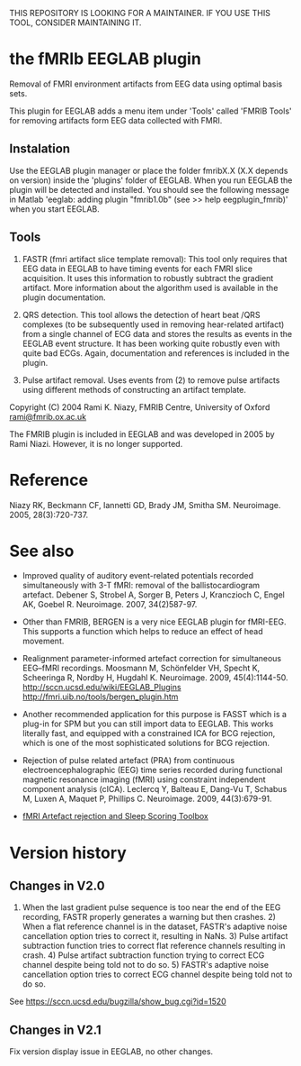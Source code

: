 THIS REPOSITORY IS LOOKING FOR A MAINTAINER. IF YOU USE THIS TOOL, CONSIDER MAINTAINING IT.

# the fMRIb EEGLAB plugin

Removal of FMRI environment artifacts from EEG data using optimal basis sets. 

This plugin for EEGLAB adds a menu item under 'Tools' called
'FMRIB Tools' for removing artifacts form EEG data collected with FMRI.

## Instalation

Use the EEGLAB plugin manager or place the folder fmribX.X (X.X depends on version) inside the 
'plugins' folder of EEGLAB.  When you run EEGLAB the plugin  will be 
detected and installed.  You should see the following message in Matlab 
'eeglab: adding plugin "fmrib1.0b" (see >> help eegplugin_fmrib)'
when you start EEGLAB.

## Tools
1. FASTR (fmri artifact slice template removal):  This tool only 
requires that EEG data in EEGLAB to have timing events for each FMRI slice 
acquisition.  It uses this information to robustly subtract the gradient 
artifact.  More information about the algorithm used is available in the 
plugin documentation.

2. QRS detection.  This tool allows the detection of heart beat /QRS 
complexes (to be subsequently used in removing hear-related artifact) from 
a single channel of ECG data and stores the results as events in the EEGLAB 
event structure.  It has been working quite robustly even with quite bad ECGs.  Again, documentation and references is included in the plugin.

3. Pulse artifact removal.   Uses events from (2) to remove pulse 
artifacts using different methods of constructing an artifact template. 

Copyright (C) 2004 Rami K. Niazy, FMRIB Centre, University of Oxford rami@fmrib.ox.ac.uk

The FMRIB plugin is included in EEGLAB and was developed in 2005 by Rami Niazi. However, it is no longer supported.

# Reference

Niazy RK, Beckmann CF, Iannetti GD, Brady JM, Smitha SM. Neuroimage. 2005, 28(3):720-737.

# See also

* Improved quality of auditory event-related potentials recorded simultaneously with 3-T fMRI: removal of the ballistocardiogram artefact. Debener S, Strobel A, Sorger B, Peters J, Kranczioch C, Engel AK, Goebel R. Neuroimage. 2007, 34(2)587-97.

* Other than FMRIB, BERGEN is a very nice EEGLAB plugin for fMRI-EEG. This supports a function which helps to reduce an effect of head movement.

* Realignment parameter-informed artefact correction for simultaneous EEG–fMRI recordings. Moosmann M, Schönfelder VH, Specht K, Scheeringa R, Nordby H, Hugdahl K. Neuroimage. 2009, 45(4):1144-50. http://sccn.ucsd.edu/wiki/EEGLAB_Plugins http://fmri.uib.no/tools/bergen_plugin.htm

* Another recommended application for this purpose is FASST which is a plug-in for SPM but you can still import data to EEGLAB. This works literally fast, and equipped with a constrained ICA for BCG rejection, which is one of the most sophisticated solutions for BCG rejection.

* Rejection of pulse related artefact (PRA) from continuous electroencephalographic (EEG) time series recorded during functional magnetic resonance imaging (fMRI) using constraint independent component analysis (cICA). Leclercq Y, Balteau E, Dang-Vu T, Schabus M, Luxen A, Maquet P, Phillips C. Neuroimage. 2009, 44(3):679-91.

* [fMRI Artefact rejection and Sleep Scoring Toolbox](http://www.montefiore.ulg.ac.be/~phillips/FASST.html)

# Version history

## Changes in V2.0

1) When the last gradient pulse sequence is too near the end of the EEG
recording, FASTR properly generates a warning but then crashes.  2) When a flat
reference channel is in the dataset, FASTR's adaptive noise cancellation option
tries to correct it, resulting in NaNs.  3) Pulse artifact subtraction function
tries to correct flat reference channels resulting in crash.  4) Pulse artifact
subtraction function trying to correct ECG channel despite being told not to do
so.  5) FASTR's adaptive noise cancellation option tries to correct ECG channel
despite being told not to do so.

See https://sccn.ucsd.edu/bugzilla/show_bug.cgi?id=1520

## Changes in V2.1
Fix version display issue in EEGLAB, no other changes.

